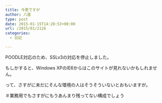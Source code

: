```yaml
---
title: 今更ですが
author: 八雲
type: post
date: 2015-01-15T14:20:53+00:00
url: /2015/01/2126
categories:
  - 日記

---
```

POODLE対応のため、SSLv3の対応を停止しました。
  
もしかすると、Windows XPのIE6からはこのサイトが見れないかもしれません。
  
って、さすがに未だにそんな環境の人はそうそういないとおもいますが。
  
＃業務用でもさすがにもうあんまり残ってない構成でしょう